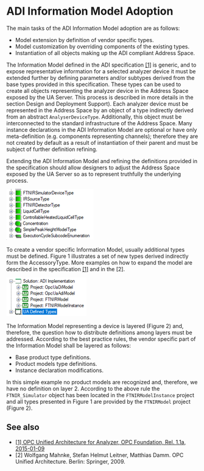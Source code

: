 # ADI Information Model Adoption

The main tasks of the ADI Information Model adoption are as follows:

- Model extension by definition of vendor specific types.
- Model customization by overriding components of the existing types.
- Instantiation of all objects making up the ADI compliant Address Space.

The Information Model defined in the ADI specification [[1]][OPC.UA.ADI] is generic, and to expose representative information for a selected analyzer device it must be extended further by defining parameters and/or subtypes derived from the base types provided in this specification. These types can be used to create all objects representing the analyzer device in the Address Space exposed by the UA Server. This process is described in more details in the section Design and Deployment Support). Each analyzer device must be represented in the Address Space by an object of a type indirectly derived from an abstract `AnalyserDeviceType`. Additionally, this object must be interconnected to the standard infrastructure of the Address Space. Many instance declarations in the ADI Information Model are optional or have only meta-definition (e.g. components representing channels); therefore they are not created by default as a result of instantiation of their parent and must be subject of further definition refining.

Extending the ADI Information Model and refining the definitions provided in the specification should allow designers to adjust the Address Space exposed by the UA Server so as to represent truthfully the underlying process.

![Figure 1 New types definition](../CommonResources/Media/SemanticData/StandardInformationModel.ADINewTypesDefinition.PNG)

To create a vendor specific Information Model, usually additional types must be defined. Figure 1 illustrates a set of new types derived indirectly form the AccessoryType. More examples on how to expand the model are described in the specification [[1]][OPC.UA.ADI] and in the [2].

![Figure 2 Solution concept](../CommonResources/Media/SemanticData/StandardInformationModel.ADI.SolutionConcept.PNG)

The Information Model representing a device is layered (Figure 2) and, therefore, the question how to distribute definitions among layers must be addressed. According to the best practice rules, the vendor specific part of the Information Model shall be layered as follows:

- Base product type definitions.
- Product models type definitions.
- Instance declaration modifications.

In this simple example no product models are recognized and, therefore, we have no definition on layer 2. According to the above rule the `FTNIR_Simulator` object has been located in the `FTNIRModelInstance` project and all types presented in Figure 1 are provided by the `FTNIRModel` project (Figure 2).

## See also

- [[1] OPC Unified Architecture for Analyzer, OPC Foundation, Rel. 1.1a, 2015-01-09][OPC.UA.ADI]
- [2] Wolfgang Mahnke, Stefan Helmut Leitner, Matthias Damm. OPC Unified Architecture. Berlin: Springer, 2009.

[OPC.UA.ADI]:https://opcfoundation.org/developer-tools/specifications-opc-ua-information-models/opc-unified-architecture-for-analyzer-devices-adi/
